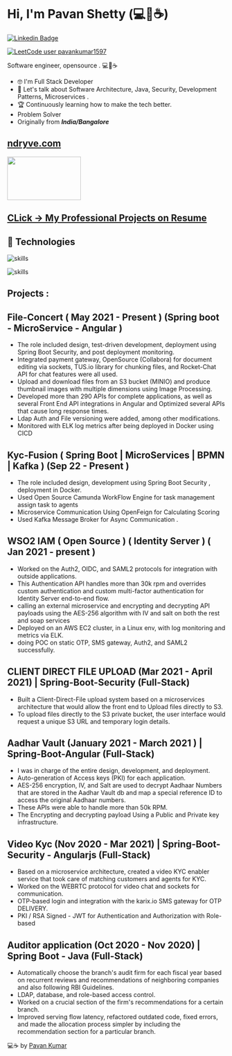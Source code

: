 # Hi, I'm Pavan Shetty (💻🦦☕)
[![Linkedin Badge](https://img.shields.io/badge/-pavankumar1597-0072b1?style=flat&logo=Linkedin&logoColor=white&link=https://www.linkedin.com/in/pavankumar1597/)](https://www.linkedin.com/in/pavankumar1597/)  


[![LeetCode user pavankumar1597](https://img.shields.io/badge/dynamic/json?style=for-the-badge&labelColor=black&color=%23ffa116&label=Solved&query=solved&url=https%3A%2F%2Fleetcode-badge.vercel.app%2Fapi%2Fusers%2Fpavankumar1597&logo=leetcode&logoColor=yellow)](https://leetcode.com/pavankumar1597/)


Software engineer, opensource . 💻💖☕
- 🤓 I'm Full Stack Developer 
- 💬 Let's talk about Software Architecture, Java, Security, Development Patterns, Microservices  .
- 🏆 Continuously learning how to make the tech better.
- Problem Solver
- Originally from ***India/Bangalore*** 

## [ndryve.com](https://concert.exzatech.net/)  
<img src="[[https://www.ndryve.net](https://www.ndryve.net/assets/img/logo.png)](https://www.ndryve.net/assets/img/logo.png)" width="170" height="100">

## [CLick -> My Professional Projects on Resume](https://github.com/pavankumar1597/pavankumar1597/blob/master/Projects.md)


## 🔧 Technologies
![skills](https://skillicons.dev/icons?i=java,js,ts,python,go,angular,html,css&theme=dark)

![skills](https://skillicons.dev/icons?i=postgres,mongodb,mysql,docker,nginx,vscode,idea,linux,gitlab,aws,autocad&theme=dark)

## Projects : 

## File-Concert ( May 2021 - Present ) (Spring boot - MicroService - Angular )

- The role included design, test-driven development, deployment using Spring Boot Security, and post deployment monitoring.
- Integrated payment gateway, OpenSource (Collabora) for document editing via sockets, TUS.io library for chunking files, and Rocket-Chat API for chat features were all used.
- Upload and download files from an S3 bucket (MINIO) and produce thumbnail images with multiple dimensions using Image Processing. 
- Developed more than 290 APIs for complete applications, as well as several Front End API integrations in Angular  and Optimized several APIs that cause long response times.
- Ldap Auth and File versioning were added, among other modifications.
- Monitored with ELK log metrics after being deployed in Docker using CICD

## Kyc-Fusion ( Spring Boot | MicroServices | BPMN | Kafka ) (Sep 22 - Present )

- The role included design, development using Spring Boot Security , deployment in Docker.
- Used Open Source Camunda WorkFlow Engine for task management  assign task to agents
- Microservice Communication Using OpenFeign for Calculating Scoring 
- Used Kafka Message Broker for Async Communication . 

## WSO2 IAM ( Open Source ) ( Identity Server )  ( Jan 2021 - present )

- Worked on the Auth2, OIDC, and SAML2 protocols for integration with outside applications.
- This Authentication API handles more than 30k rpm and overrides custom authentication and custom multi-factor authentication for Identity Server end-to-end flow.
- calling an external microservice and encrypting and decrypting API payloads using the AES-256 algorithm with IV and salt on both the rest and soap services
- Deployed on an AWS EC2 cluster, in a Linux env, with log monitoring and metrics via ELK.
- doing POC on static OTP, SMS gateway, Auth2, and SAML2 successfully.

## CLIENT DIRECT FILE UPLOAD (Mar 2021 - April 2021) | Spring-Boot-Security (Full-Stack)

- Built a Client-Direct-File upload system based on a microservices architecture that would allow the front end to Upload files directly to S3.
- To upload files directly to the S3 private bucket, the user interface would request a unique S3 URL and temporary login details. 

## Aadhar Vault (January 2021 - March 2021 ) | Spring-Boot-Angular (Full-Stack)

- I was in charge of the entire design, development, and deployment.
- Auto-generation of  Access keys (PKI) for each application.
- AES-256 encryption, IV, and Salt are used to decrypt Aadhaar Numbers that are stored in the Aadhar Vault db and map a special reference ID to access the original Aadhaar numbers.
- These APIs were able to handle more than 50k RPM. 
- The Encrypting and decrypting payload Using a Public and Private key infrastructure. 

## Video Kyc (Nov 2020 - Mar 2021)  | Spring-Boot-Security - Angularjs  (Full-Stack)

- Based on a microservice architecture, created a video KYC enabler service that took care of matching customers and agents for KYC.
- Worked on the WEBRTC protocol for video chat and sockets for communication.
- OTP-based login and integration with the karix.io SMS gateway for OTP DELIVERY.
- PKI / RSA Signed - JWT for Authentication and Authorization with Role-based


## Auditor application (Oct 2020 - Nov 2020) | Spring Boot - Java   (Full-Stack)

- Automatically choose the branch's audit firm for each fiscal year based on recurrent reviews and recommendations of neighboring companies and also following RBI Guidelines.
- LDAP, database, and role-based access control.
- Worked on a crucial section of the firm's recommendations for a certain branch.  
- Improved serving flow latency, refactored outdated code, fixed errors, and made the allocation process simpler by including the recommendation section for a particular branch.



💻☕ by [Pavan Kumar](https://www.linkedin.com/in/pavankumar1597/)



